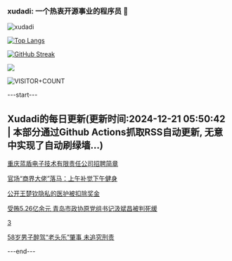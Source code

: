 ### xudadi: 一个热衷开源事业的程序员 👋

![xudadi](https://github-readme-stats-git-masterorgs-github-readme-stats-team.vercel.app/api?username=xudadi)

[![Top Langs](https://github-readme-stats.vercel.app/api/top-langs/?username=xudadi)](https://github.com/anuraghazra/github-readme-stats)

[![GitHub Streak](https://streak-stats.demolab.com?user=xudadi&locale=zh_Hans)](https://git.io/streak-stats)

![](https://raw.githubusercontent.com/xudadi/xudadi/main/assets/github-contribution-grid-snake.svg)

![VISITOR+COUNT](https://komarev.com/ghpvc/?username=xudadi&label=VISITOR+COUNT)


---start---

## Xudadi的每日更新(更新时间:2024-12-21 05:50:42 | 本部分通过Github Actions抓取RSS自动更新, 无意中实现了自动刷绿墙...)

[重庆蓝盾电子技术有限责任公司招聘简章](https://www.gongkaoleida.com/article/2239169)

[官场“商界大佬”落马：上午补觉下午健身](https://m.163.com/news/article/JJS0U8R20001899O.html)

[公开王楚钦隐私的医护被扣除奖金](https://m.163.com/news/article/JJS9RPME0001899O.html)

[受贿5.26亿余元 青岛市政协原党组书记汲斌昌被判死缓](https://m.163.com/news/article/JJS96314000189PS.html)

[3](https://m.163.com/touch/news/sub/domestic)

[58岁男子醉驾“老头乐”肇事 未追究刑责](https://m.163.com/news/article/JJS835720001899O.html)

---end---
